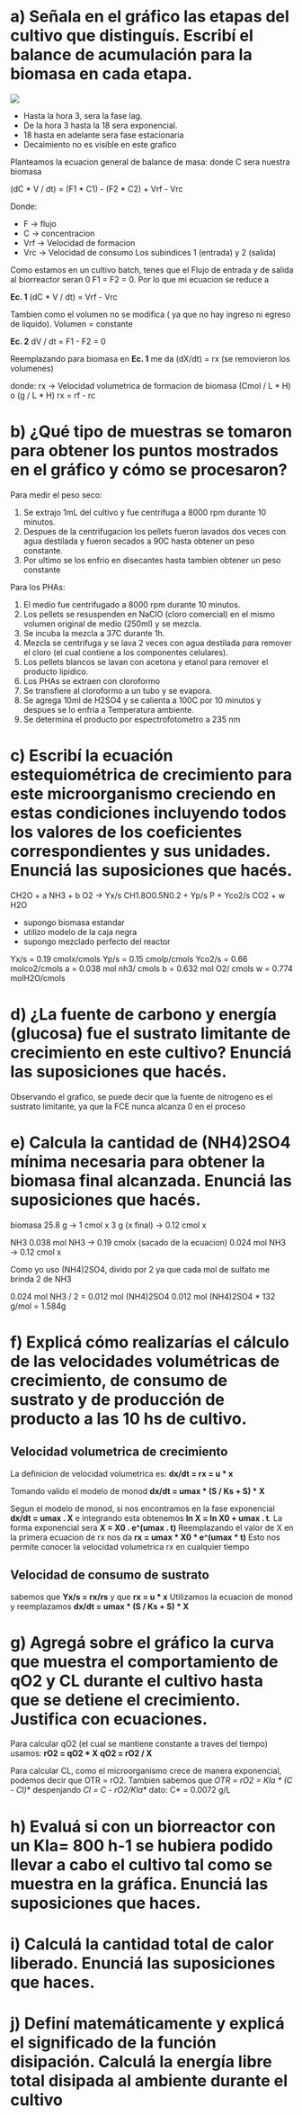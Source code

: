 # a) Señala en el gráfico las etapas del cultivo que distinguís. Escribí el balance de acumulación para la biomasa en cada etapa.

![](https://i.imgur.com/g47kWG3.png)

- Hasta la hora 3, sera la fase lag.
- De la hora 3 hasta la 18 sera exponencial.
- 18 hasta en adelante sera fase estacionaria
- Decaimiento no es visible en este grafico

Planteamos la ecuacion general de balance de masa:
donde C sera nuestra biomasa

(dC * V / dt) = (F1 * C1) - (F2 * C2) + Vrf - Vrc

Donde:
- F → flujo
- C → concentracion
- Vrf → Velocidad de formacion
- Vrc → Velocidad de consumo
Los subindices 1 (entrada) y 2 (salida)

Como estamos en un cultivo batch, tenes que el Flujo de entrada y de salida al biorreactor seran 0
F1 = F2 = 0. Por lo que mi ecuacion se reduce a

**Ec. 1**
(dC * V / dt) = Vrf - Vrc

Tambien como el volumen no se modifica ( ya que no hay ingreso ni egreso de liquido). Volumen = constante

**Ec. 2**
dV / dt = F1 - F2 = 0

Reemplazando para biomasa en **Ec. 1** me da
(dX/dt) = rx
(se removieron los volumenes)

donde:
rx → Velocidad volumetrica de formacion de biomasa (Cmol / L * H) o (g / L * H)
 rx = rf - rc

# b) ¿Qué tipo de muestras se tomaron para obtener los puntos mostrados en el gráfico y cómo se procesaron?

Para medir el peso seco:
1. Se extrajo 1mL del cultivo y fue centrifuga a 8000 rpm durante 10 minutos.
2. Despues de la centrifugacion los pellets fueron lavados dos veces con agua destilada y fueron secados a 90C hasta obtener un peso constante.
3. Por ultimo se los enfrio en disecantes hasta tambien obtener un peso constante

Para los PHAs:
1. El medio fue centrifugado a 8000 rpm durante 10 minutos.
2. Los pellets se resuspenden en NaClO (cloro comercial) en el mismo volumen original de medio (250ml) y se mezcla.
3. Se incuba la mezcla a 37C durante 1h.
4. Mezcla se centrifuga y se lava 2 veces con agua destilada para remover el cloro (el cual contiene a los componentes celulares).
5. Los pellets blancos se lavan con acetona y etanol para remover el producto lipidico.
6. Los PHAs se extraen con cloroformo
7. Se transfiere al cloroformo a un tubo y se evapora.
8. Se agrega 10ml de H2SO4 y se calienta a 100C por 10 minutos y despues se lo enfria a Temperatura ambiente.
9. Se determina el producto por espectrofotometro a 235 nm

# c) Escribí la ecuación estequiométrica de crecimiento para este microorganismo creciendo en estas condiciones incluyendo todos los valores de los coeficientes correspondientes y sus unidades. Enunciá las suposiciones que hacés.

CH2O + a NH3 + b O2 → Yx/s CH1.8O0.5N0.2 + Yp/s P + Yco2/s CO2 + w H2O

- supongo biomasa estandar
- utilizo modelo de la caja negra
- supongo mezclado perfecto del reactor

Yx/s = 0.19 cmolx/cmols
Yp/s = 0.15 cmolp/cmols
Yco2/s = 0.66 molco2/cmols
a = 0.038 mol nh3/ cmols
b = 0.632 mol O2/ cmols
w = 0.774 molH2O/cmols

# d) ¿La fuente de carbono y energía (glucosa) fue el sustrato limitante de crecimiento en este cultivo? Enunciá las suposiciones que hacés.

Observando el grafico, se puede decir que la fuente de nitrogeno es el sustrato limitante, ya que la FCE nunca alcanza 0 en el proceso

# e) Calcula la cantidad de (NH4)2SO4 mínima necesaria para obtener la biomasa final alcanzada. Enunciá las suposiciones que hacés.

biomasa
25.8 g → 1 cmol x
3 g (x final) → 0.12 cmol x

NH3
0.038 mol NH3 → 0.19 cmolx (sacado de la ecuacion)
0.024 mol NH3 → 0.12 cmol x

Como yo uso (NH4)2SO4, divido por 2 ya que cada mol de sulfato me brinda 2 de NH3

0.024 mol NH3 / 2 = 0.012 mol (NH4)2SO4
0.012 mol (NH4)2SO4 * 132 g/mol = 1.584g

# f) Explicá cómo realizarías el cálculo de las velocidades volumétricas de crecimiento, de consumo de sustrato y de producción de producto a las 10 hs de cultivo.

## Velocidad volumetrica de crecimiento

La definicion de velocidad volumetrica es:
**dx/dt = rx = u * x**

Tomando valido el modelo de monod
**dx/dt = umax * (S / Ks + S) * X**

Segun el modelo de monod, si nos encontramos en la fase exponencial
**dx/dt = umax . X**
e integrando esta obtenemos
**ln X = ln X0 + umax . t**.
La forma exponencial sera
**X = X0 . e^(umax . t)**
Reemplazando el valor de X en la primera ecuacion de rx nos da
**rx = umax * X0 * e^(umax * t)**
Esto nos permite conocer la velocidad volumetrica rx en cualquier tiempo

## Velocidad de consumo de sustrato

sabemos que
**Yx/s = rx/rs**
y que **rx = u * x**
Utilizamos la ecuacion de monod y reemplazamos
**dx/dt = umax * (S / Ks + S) * X**

 # g) Agregá sobre el gráfico la curva que muestra el comportamiento de qO2 y CL durante el cultivo hasta que se detiene el crecimiento. Justifica con ecuaciones.

Para calcular qO2 (el cual se mantiene constante a traves del tiempo) usamos:
**rO2 = qO2 * X**
**qO2 = rO2 / X**

Para calcular CL, como el microorganismo crece de manera exponencial, podemos decir que OTR = rO2.
Tambien sabemos que
**OTR = rO2 = Kla * (C* - Cl)**
despenjando
**Cl = C* - rO2/Kla**
dato:
C* = 0.0072 g/L

# h) Evaluá si con un biorreactor con un Kla= 800 h-1 se hubiera podido llevar a cabo el cultivo tal como se muestra en la gráfica. Enunciá las suposiciones que haces.

# i) Calculá la cantidad total de calor liberado. Enunciá las suposiciones que haces.

# j) Definí matemáticamente y explicá el significado de la función disipación. Calculá la energía libre total disipada al ambiente durante el cultivo
